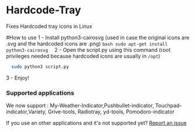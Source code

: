 # Hardcode-Tray
Fixes Hardcoded tray icons in Linux

#How to use
  1 - Install python3-cairosvg (used in case the original icons are .svg and the hardcoded icons are .png)
    ```bash
    sudo apt-get install python3-cairosvg 
  	```
  2 - Open the script.py using this command (root privileges needed because hardcoded icons are usually in `/opt`)
  ```bash
    sudo python3 script.py 
  ```
  3 - Enjoy!
  
### Supported applications
We now support : My-Weather-Indicator,Pushbullet-indicator, Touchpad-indicator,Variety, Grive-tools, Radiotray, yd-tools, Pomodoro-indicator

If you use an other applications and it's not supported yet? [Report an issue](https://github.com/bil-elmoussaoui/Hardcode-Tray/issues)
